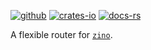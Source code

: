 [![github]](https://github.com/photino/zino)
[![crates-io]](https://crates.io/crates/zino-router)
[![docs-rs]](https://docs.rs/zino-router)

[github]: https://img.shields.io/badge/github-8da0cb?labelColor=555555&logo=github
[crates-io]: https://img.shields.io/badge/crates.io-fc8d62?labelColor=555555&logo=rust
[docs-rs]: https://img.shields.io/badge/docs.rs-66c2a5?labelColor=555555&logo=docs.rs

A flexible router for [`zino`].

[`zino`]: https://github.com/photino/zino
